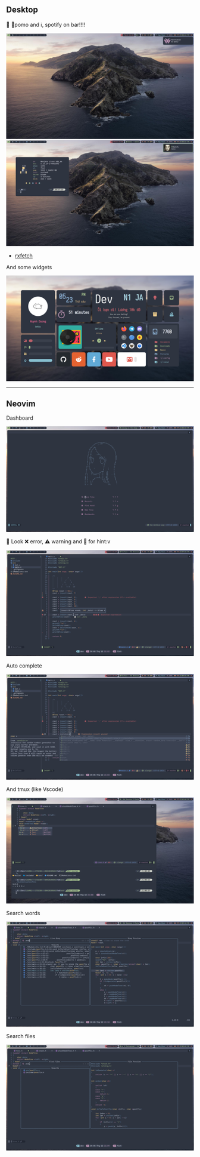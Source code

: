 ## Desktop

👀 🍅pomo and ℹ️, spotify on bar!!!!

![bg](assets/bg0.png)
![bg](assets/bg4.jpg)

* [rxfetch](https://github.com/Mangeshrex/rxfetch)

And some widgets

![bg](assets/ww.png)

---

## Neovim

Dashboard

![nv](assets/nv1.png)

👀 Look  ❌ error, ⚠️ warning and 🐼 for hint:v

![nv](assets/nv2.png)

Auto complete

![nv](assets/nv3.png)

And tmux (like Vscode)

![nv](assets/nvtmux.png)

Search words

![nv](assets/nv4.png)

Search files

![nv](assets/nv5.png)

